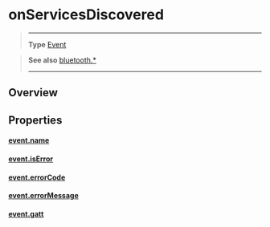 # onServicesDiscovered

> --------------------- ------------------------------------------------------------------------------------------
> __Type__              [Event](https://docs.coronalabs.com/api/type/Event.html)


> __See also__          [bluetooth.*](/plugin/bluetooth.md)
> --------------------- ------------------------------------------------------------------------------------------

## Overview

## Properties

#### [event.name](/plugin/bluetooth/type/Gatt/event/onServicesDiscovered/name.md)

#### [event.isError](/plugin/bluetooth/type/Gatt/event/onServicesDiscovered/isError.md)

#### [event.errorCode](/plugin/bluetooth/type/Gatt/event/onServicesDiscovered/errorCode.md)

#### [event.errorMessage](/plugin/bluetooth/type/Gatt/event/onServicesDiscovered/errorMessage.md)

#### [event.gatt](/plugin/bluetooth/type/Gatt/event/onServicesDiscovered/gatt.md)